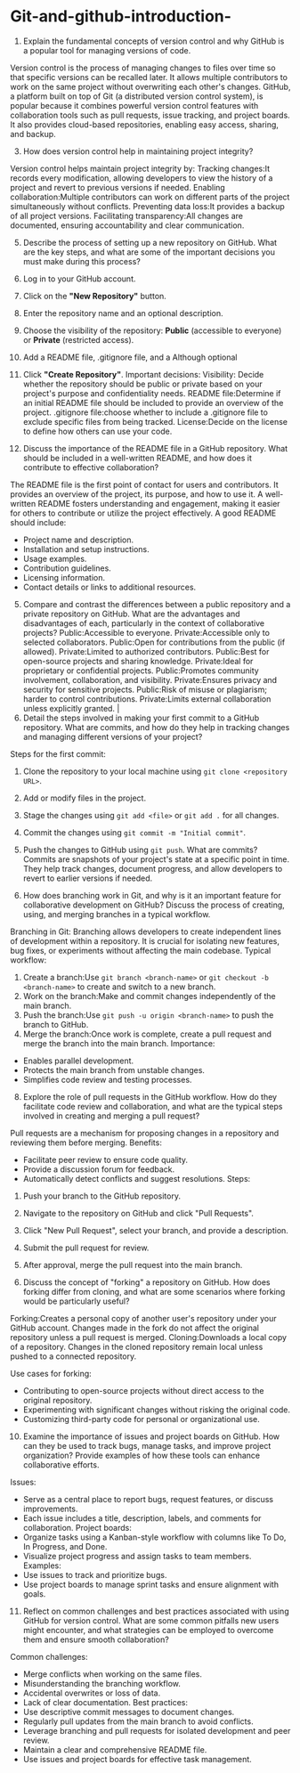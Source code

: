 # Git-and-github-introduction-
1. Explain the fundamental concepts of version control and why GitHub is a popular tool for managing versions of code.

Version control is the process of managing changes to files over time so that specific versions can be recalled later. It allows multiple contributors to work on the same project without overwriting each other's changes. GitHub, a platform built on top of Git (a distributed version control system), is popular because it combines powerful version control features with collaboration tools such as pull requests, issue tracking, and project boards. It also provides cloud-based repositories, enabling easy access, sharing, and backup.

3. How does version control help in maintaining project integrity?

Version control helps maintain project integrity by:
Tracking changes:It records every modification, allowing developers to view the history of a project and revert to previous versions if needed.
Enabling collaboration:Multiple contributors can work on different parts of the project simultaneously without conflicts.
Preventing data loss:It provides a backup of all project versions.
Facilitating transparency:All changes are documented, ensuring accountability and clear communication.

5. Describe the process of setting up a new repository on GitHub. What are the key steps, and what are some of the important decisions you must make during this process?
   
1. Log in to your GitHub account.
2. Click on the **"New Repository"** button.
3. Enter the repository name and an optional description.
4. Choose the visibility of the repository: **Public** (accessible to everyone) or **Private** (restricted access).
5. Add a README file, .gitignore file, and a Although optional
6. Click **"Create Repository"**.
Important decisions:
Visibility: Decide whether the repository should be public or private based on your project's purpose and confidentiality needs.
README file:Determine if an initial README file should be included to provide an overview of the project.
.gitignore file:choose whether to include a .gitignore file to exclude specific files from being tracked.
License:Decide on the license to define how others can use your code.

4. Discuss the importance of the README file in a GitHub repository. What should be included in a well-written README, and how does it contribute to effective collaboration?

The README file is the first point of contact for users and contributors. It provides an overview of the project, its purpose, and how to use it. A well-written README fosters understanding and engagement, making it easier for others to contribute or utilize the project effectively.
A good README should include:
- Project name and description.
- Installation and setup instructions.
- Usage examples.
- Contribution guidelines.
- Licensing information.
- Contact details or links to additional resources.

5. Compare and contrast the differences between a public repository and a private repository on GitHub. What are the advantages and disadvantages of each, particularly in the context of collaborative projects?
Public:Accessible to everyone.     Private:Accessible only to selected collaborators.
Public:Open for contributions from the public (if allowed).
Private:Limited to authorized contributors.
Public:Best for open-source projects and sharing knowledge.
Private:Ideal for proprietary or confidential projects.
Public:Promotes community involvement, collaboration, and visibility.
Private:Ensures privacy and security for sensitive projects.
Public:Risk of misuse or plagiarism; harder to control contributions.
Private:Limits external collaboration unless explicitly granted.                                                   |
6. Detail the steps involved in making your first commit to a GitHub repository. What are commits, and how do they help in tracking changes and managing different versions of your project?

Steps for the first commit:
1. Clone the repository to your local machine using `git clone <repository URL>`.
2. Add or modify files in the project.
3. Stage the changes using `git add <file>` or `git add .` for all changes.
4. Commit the changes using `git commit -m "Initial commit"`.
5. Push the changes to GitHub using `git push`.
What are commits?
Commits are snapshots of your project's state at a specific point in time. They help track changes, document progress, and allow developers to revert to earlier versions if needed.

7. How does branching work in Git, and why is it an important feature for collaborative development on GitHub? Discuss the process of creating, using, and merging branches in a typical workflow.

Branching in Git:
Branching allows developers to create independent lines of development within a repository. It is crucial for isolating new features, bug fixes, or experiments without affecting the main codebase.
Typical workflow:
1. Create a branch:Use `git branch <branch-name>` or `git checkout -b <branch-name>` to create and switch to a new branch.
2. Work on the branch:Make and commit changes independently of the main branch.
3. Push the branch:Use `git push -u origin <branch-name>` to push the branch to GitHub.
4. Merge the branch:Once work is complete, create a pull request and merge the branch into the main branch.
Importance:
- Enables parallel development.
- Protects the main branch from unstable changes.
- Simplifies code review and testing processes.

8. Explore the role of pull requests in the GitHub workflow. How do they facilitate code review and collaboration, and what are the typical steps involved in creating and merging a pull request?

Pull requests are a mechanism for proposing changes in a repository and reviewing them before merging.
Benefits:
- Facilitate peer review to ensure code quality.
- Provide a discussion forum for feedback.
- Automatically detect conflicts and suggest resolutions.
Steps:
1. Push your branch to the GitHub repository.
2. Navigate to the repository on GitHub and click "Pull Requests".
3. Click "New Pull Request", select your branch, and provide a description.
4. Submit the pull request for review.
5. After approval, merge the pull request into the main branch.

9. Discuss the concept of "forking" a repository on GitHub. How does forking differ from cloning, and what are some scenarios where forking would be particularly useful?

Forking:Creates a personal copy of another user's repository under your GitHub account. Changes made in the fork do not affect the original repository unless a pull request is merged.
Cloning:Downloads a local copy of a repository. Changes in the cloned repository remain local unless pushed to a connected repository.

Use cases for forking:
- Contributing to open-source projects without direct access to the original repository.
- Experimenting with significant changes without risking the original code.
- Customizing third-party code for personal or organizational use.

10. Examine the importance of issues and project boards on GitHub. How can they be used to track bugs, manage tasks, and improve project organization? Provide examples of how these tools can enhance collaborative efforts.

Issues:
- Serve as a central place to report bugs, request features, or discuss improvements.
- Each issue includes a title, description, labels, and comments for collaboration.
Project boards:
- Organize tasks using a Kanban-style workflow with columns like To Do, In Progress, and Done.
- Visualize project progress and assign tasks to team members.
Examples:
- Use issues to track and prioritize bugs.
- Use project boards to manage sprint tasks and ensure alignment with goals.

11. Reflect on common challenges and best practices associated with using GitHub for version control. What are some common pitfalls new users might encounter, and what strategies can be employed to overcome them and ensure smooth collaboration?

Common challenges:
- Merge conflicts when working on the same files.
- Misunderstanding the branching workflow.
- Accidental overwrites or loss of data.
- Lack of clear documentation.
Best practices:
- Use descriptive commit messages to document changes.
- Regularly pull updates from the main branch to avoid conflicts.
- Leverage branching and pull requests for isolated development and peer review.
- Maintain a clear and comprehensive README file.
- Use issues and project boards for effective task management.
